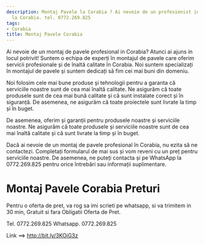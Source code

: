 ```yaml
---
description: Montaj Pavele la Corabia ? Ai nevoie de un profesionist in Montaj Pavele
  la Corabia. tel. 0772.269.825
tags:
- Corabia
title: Montaj Pavele Corabia
---
```



Ai nevoie de un montaj de pavele profesional in Corabia? Atunci ai ajuns in locul potrivit! Suntem o echipa de experți în montajul de pavele care oferim servicii profesionale și de înaltă calitate în Corabia. Noi suntem specializați în montajul de pavele și suntem dedicați să fim cei mai buni din domeniu.

Noi folosim cele mai bune produse și tehnologii pentru a garanta că serviciile noastre sunt de cea mai înaltă calitate. Ne asigurăm că toate produsele sunt de cea mai bună calitate și că sunt instalate corect și în siguranță. De asemenea, ne asigurăm că toate proiectele sunt livrate la timp și în buget.

De asemenea, oferim și garanții pentru produsele noastre și serviciile noastre. Ne asigurăm că toate produsele și serviciile noastre sunt de cea mai înaltă calitate și că sunt livrate la timp și în buget.

Dacă ai nevoie de un montaj de pavele profesional în Corabia, nu ezita să ne contactezi. Completați formularul de mai sus și vom reveni cu un preț pentru serviciile noastre. De asemenea, ne puteți contacta și pe WhatsApp la 0772.269.825 pentru orice întrebări sau informații suplimentare.

# Montaj Pavele Corabia Preturi
Pentru o oferta de pret, va rog sa imi scrieti pe whatsapp, si va trimitem in 30 min, Gratuit si fara Obligatii Oferta de Pret.

Tel. 0772.269.825
Whatsapp. 0772.269.825

Link ==> http://bit.ly/3KOiG3z